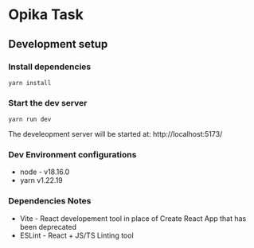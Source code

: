 # Opika Task

## Development setup

### Install dependencies

```
yarn install
```

### Start the dev server

```
yarn run dev
```

The develeopment server will be started at: http://localhost:5173/

### Dev Environment configurations

- node - v18.16.0
- yarn v1.22.19

### Dependencies Notes

- Vite - React developement tool in place of Create React App that has been deprecated
- ESLint - React + JS/TS Linting tool
